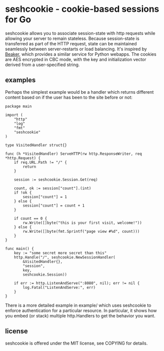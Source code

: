seshcookie - cookie-based sessions for Go
=========================================

seshcookie allows you to associate session-state with http requests
while allowing your server to remain stateless.  Because session-state
is transferred as part of the HTTP request, state can be maintained
seamlessly between server-restarts or load balancing.  It's inspired
by [Beaker](http://pypi.python.org/pypi/Beaker), which provides a
similar service for Python webapps.  The cookies are AES encrypted in
CBC mode, with the key and initialization vector derived from a
user-specified string.

examples
--------

Perhaps the simplest example would be a handler which returns
different content based on if the user has been to the site before or
not:

	package main
	
	import (
		"http"
		"log"
		"fmt"
		"seshcookie"
	)
	
	type VisitedHandler struct{}
	
	func (h *VisitedHandler) ServeHTTP(rw http.ResponseWriter, req *http.Request) {
		if req.URL.Path != "/" {
			return
		}
	
		session := seshcookie.Session.Get(req)
	
		count, ok := session["count"].(int)
		if !ok {
			session["count"] = 1
		} else {
			session["count"] = count + 1
		}
	
		if count == 0 {
			rw.Write([]byte("this is your first visit, welcome!"))
		} else {
			rw.Write([]byte(fmt.Sprintf("page view #%d", count)))
		}
	}
	
	func main() {
		key := "some secret more secret than this"
		http.Handle("/", seshcookie.NewSessionHandler(
			&VisitedHandler{},
			"session",
			key,
			seshcookie.Session))
	
		if err := http.ListenAndServe(":8080", nil); err != nil {
			log.Fatal("ListenAndServe:", err)
		}
	}

There is a more detailed example in example/ which uses seshcookie to
enforce authentication for a particular resource.  In particular, it
shows how you embed (or stack) multiple http.Handlers to get the
behavior you want.

license
-------

seshcookie is offered under the MIT license, see COPYING for details.
